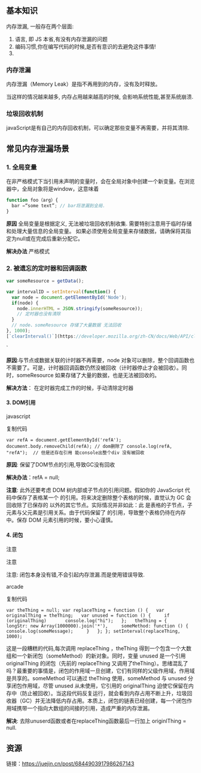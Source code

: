 
## 基本知识

内存泄漏, 一般存在两个层面:
1. 语言, 即 JS 本省,有没有内存泄漏的问题
2. 编码习惯,你在编写代码的时候,是否有意识的去避免这件事情!
3. 
### 内存泄漏

内存泄漏（Memory Leak）是指不再用到的内存，没有及时释放。

当这样的情况越来越多, 内存占用越来越高的时候, 会影响系统性能,甚至系统崩溃.

### 垃圾回收机制

javaScript是有自己的内存回收机制，可以确定那些变量不再需要，并将其清除.


## 常见内存泄漏场景

### 1. 全局变量

在非严格模式下当引用未声明的变量时，会在全局对象中创建一个新变量。在浏览器中，全局对象将是window，这意味着

```js
function foo（arg）{
  bar =“some text”; // bar将泄漏到全局. 
}
```


**原因** 
全局变量是根据定义, 无法被垃圾回收机制收集.
需要特别注意用于临时存储和处理大量信息的全局变量。
如果必须使用全局变量来存储数据，请确保将其指定为null或在完成后重新分配它。 

**解决办法**
严格模式

### 2. 被遗忘的定时器和回调函数



```js
var someResource = getData(); 

var intervalID = setInterval(function() {
  var node = document.getElementById('Node');     
  if(node) {         
    node.innerHTML = JSON.stringify(someResource));        
    // 定时器也没有清除    
  }    
  // node、someResource 存储了大量数据 无法回收 
}, 1000);
[`clearInterval()`](https://developer.mozilla.org/zh-CN/docs/Web/API/clearInterval)
```
`

**原因**:与节点或数据关联的计时器不再需要，node 对象可以删除，整个回调函数也不需要了。可是，计时器回调函数仍然没被回收（计时器停止才会被回收）。同时，someResource 如果存储了大量的数据，也是无法被回收的。

**解决方法**： 在定时器完成工作的时候，手动清除定时器

#### 3. DOM引用

javascript

复制代码

`var refA = document.getElementById('refA'); document.body.removeChild(refA); // dom删除了 console.log(refA, "refA");  // 但是还存在引用 能console出整个div 没有被回收`

**原因**: 保留了DOM节点的引用,导致GC没有回收

**解决办法**：refA = null;

**注意**: 此外还要考虑 DOM 树内部或子节点的引用问题。假如你的 JavaScript 代码中保存了表格某一个 <td> 的引用。将来决定删除整个表格的时候，直觉认为 GC 会回收除了已保存的 <td> 以外的其它节点。实际情况并非如此：此 <td> 是表格的子节点，子元素与父元素是引用关系。由于代码保留了 <td> 的引用，导致整个表格仍待在内存中。保存 DOM 元素引用的时候，要小心谨慎。

#### 4. 闭包

注意

注意

注意: 闭包本身没有错,不会引起内存泄漏.而是使用错误导致.

arcade

复制代码

`var theThing = null; var replaceThing = function () {   var originalThing = theThing;   var unused = function () {     if (originalThing)       console.log("hi");   };   theThing = {     longStr: new Array(1000000).join('*'),     someMethod: function () {       console.log(someMessage);     }   }; }; setInterval(replaceThing, 1000);`

这是一段糟糕的代码,每次调用 replaceThing ，theThing 得到一个包含一个大数组和一个新闭包（someMethod）的新对象。同时，变量 unused 是一个引用 originalThing 的闭包（先前的 replaceThing 又调用了theThing）。思绪混乱了吗？最重要的事情是，闭包的作用域一旦创建，它们有同样的父级作用域，作用域是共享的。someMethod 可以通过 theThing 使用，someMethod 与 unused 分享闭包作用域，尽管 unused 从未使用，它引用的 originalThing 迫使它保留在内存中（防止被回收）。当这段代码反复运行，就会看到内存占用不断上升，垃圾回收器（GC）并无法降低内存占用。本质上，闭包的链表已经创建，每一个闭包作用域携带一个指向大数组的间接的引用，造成严重的内存泄漏。

**解决**: 去除unuserd函数或者在replaceThing函数最后一行加上 originlThing = null.

  

## 资源

链接：https://juejin.cn/post/6844903917986267143  
